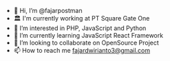 - 👋 Hi, I’m @fajarpostman
- 🏛️ I'm currently working at PT Square Gate One
- 👀 I’m interested in PHP, JavaScript and Python
- 🌱 I’m currently learning JavaScript React Framework
- 💞️ I’m looking to collaborate on OpenSource Project 
- 📫 How to reach me fajardwirianto3@gmail.com

<!---
fajarpostman/fajarpostman is a ✨ special ✨ repository because its `README.md` (this file) appears on your GitHub profile.
You can click the Preview link to take a look at your changes.
--->
